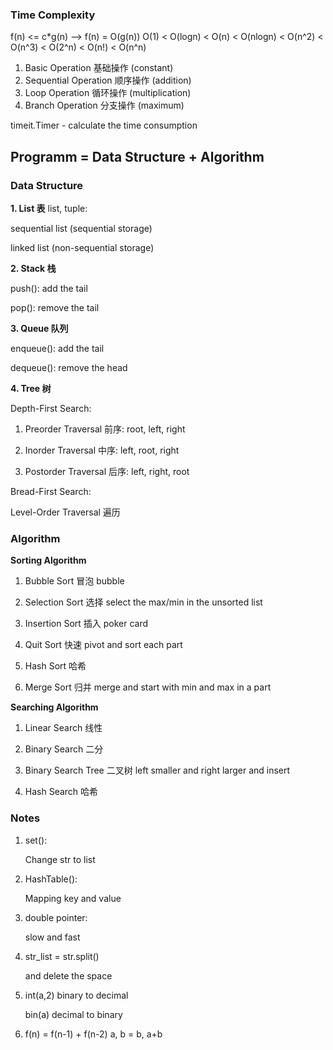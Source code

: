 ### Time Complexity

f(n) <= c*g(n) --> f(n) = O(g(n))
O(1) < O(logn) < O(n) < O(nlogn) < O(n^2) < O(n^3) < O(2^n) < O(n!) < O(n^n)
1. Basic Operation 基础操作 (constant)
2. Sequential Operation 顺序操作 (addition)
3. Loop Operation 循环操作 (multiplication)
4. Branch Operation 分支操作 (maximum)

timeit.Timer - calculate the time consumption

## Programm = Data Structure + Algorithm

### Data Structure

**1. List 表** 
list, tuple:

sequential list (sequential storage)

linked list (non-sequential storage)

**2. Stack 栈**

push(): add the tail

pop(): remove the tail

**3. Queue 队列**

enqueue(): add the tail

dequeue(): remove the head

**4. Tree 树**

Depth-First Search:

1. Preorder Traversal 前序: root, left, right

2. Inorder Traversal 中序: left, root, right

3. Postorder Traversal 后序: left, right, root

Bread-First Search:

Level-Order Traversal 遍历

### Algorithm

**Sorting Algorithm**

1. Bubble Sort 冒泡 bubble

2. Selection Sort 选择 select the max/min in the unsorted list

3. Insertion Sort 插入 poker card

4. Quit Sort 快速 pivot and sort each part

5. Hash Sort 哈希 

6. Merge Sort 归并 merge and start with min and max in a part

**Searching Algorithm**

1. Linear Search 线性

2. Binary Search 二分

3. Binary Search Tree 二叉树 left smaller and right larger and insert

4. Hash Search 哈希

### Notes

1. set():

   Change str to list

2. HashTable():

   Mapping key and value

3. double pointer:

   slow and fast

4. str_list = str.split()

   and delete the space

5. int(a,2) binary to decimal

   bin(a) decimal to binary

7. f(n) = f(n-1) + f(n-2)
   a, b = b, a+b
   
